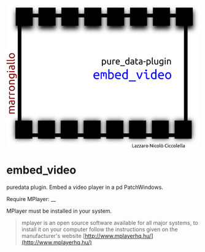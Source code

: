 ![embed_video logo](embed_video_logo.png)
# embed_video
puredata plugin. Embed a video player in a pd PatchWindows. 

Require MPlayer:
__

MPlayer must be installed in your system.
> mplayer is an open source software available for all major systems, to install it on your computer follow the instructions given on the manufacturer's website [http://www.mplayerhq.hu/](http://www.mplayerhq.hu/)
